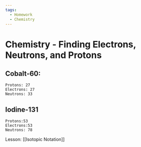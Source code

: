 ```yaml
---
tags:
  - Homework
  - Chemistry
---
```

# Chemistry - Finding Electrons, Neutrons, and Protons
## Cobalt-60:
	Protons: 27
	Electrons: 27
	Neutrons: 33
## Iodine-131
	Protons:53
	Electrons:53
	Neutrons: 78
Lesson: [[Isotopic Notation]]